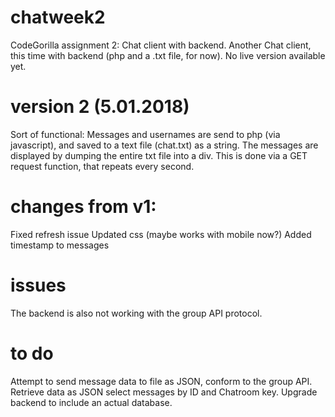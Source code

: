 # chatweek2
CodeGorilla assignment 2: Chat client with backend. Another Chat client, this time with backend (php and a .txt file, for now). No live version available yet.
 
# version 2 (5.01.2018)
Sort of functional: Messages and usernames are send to php (via javascript), and saved to a text file (chat.txt) as a string. 
The messages are displayed by dumping the entire txt file into a div. This is done via a GET request function, that repeats every second. 
 
# changes from v1:
Fixed refresh issue
Updated css (maybe works with mobile now?)
Added timestamp to messages

# issues
The backend is also not working with the group API protocol. 

# to do
Attempt to send message data to file as JSON, conform to the group API.
Retrieve data as JSON select messages by ID and Chatroom key.
Upgrade backend to include an actual database.
